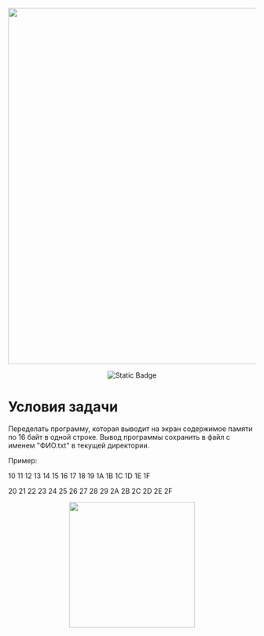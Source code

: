 <p align="center">
      <img src="https://i.ibb.co/VgqLdNG/lr-logo.png" width="726">
</p>

<p align="center">
   <img alt="Static Badge" src="https://img.shields.io/badge/Asm-FASM-blue?label=Asm&labelColor=%231303fc&color=%23ffffff">
</p>

# Условия задачи

Переделать программу, которая выводит на экран содержимое памяти по 16 байт в одной строке. Вывод программы сохранить в файл с именем "ФИО.txt" в текущей директории.

Пример:

10 11 12 13 14 15 16 17 18 19 1А 1В 1С 1D 1E 1F

20 21 22 23 24 25 26 27 28 29 2A 2B 2C 2D 2E 2F

<p align="center"><img src="https://i.ibb.co/L82fWj9/no-back-In-progress.gif" width="256"></p>

